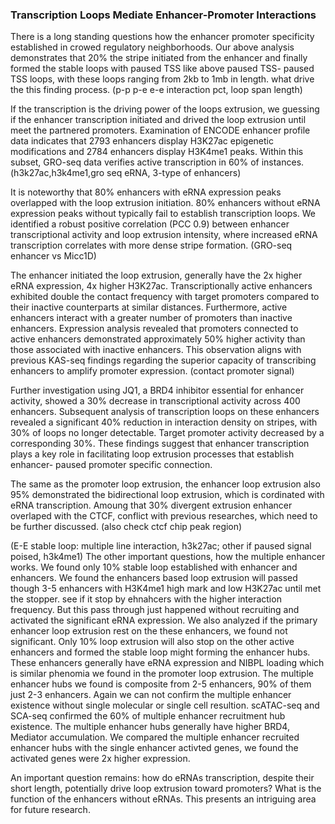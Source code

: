 ### Transcription Loops Mediate Enhancer-Promoter Interactions

There is a long standing questions how the enhancer promoter specificity established in crowed regulatory neighborhoods. Our above analysis demonstrates that 20% the stripe initiated from the enhancer and finally formed the stable loops with paused TSS like above paused TSS- paused TSS loops, with these loops ranging from 2kb to 1mb in length. what drive the this finding process. 
(p-p p-e e-e interaction pct, loop span length)

 If the transcription is the driving power of the loops extrusion, we guessing if the enhancer transcription initiated and drived the loop extrusion until meet the partnered promoters. Examination of ENCODE enhancer profile data indicates that 2793 enhancers display H3K27ac epigenetic modifications and 2784 enhancers display H3K4me1 peaks. Within this subset, GRO-seq data verifies active transcription in 60% of instances. (h3k27ac,h3k4me1,gro seq eRNA, 3-type of enhancers)

 It is noteworthy that 80% enhancers with eRNA expression peaks overlapped with the loop extrusion initiation. 80% enhancers without eRNA expression peaks without typically fail to establish transcription loops. We identified a robust positive correlation (PCC 0.9) between enhancer transcriptional activity and loop extrusion intensity, where increased eRNA transcription correlates with more dense stripe formation. (GRO-seq enhancer vs Micc1D)

The enhancer initiated the loop extrusion, generally have the 2x higher eRNA expression, 4x higher H3K27ac. Transcriptionally active enhancers exhibited double the contact frequency with target promoters compared to their inactive counterparts at similar distances. 
Furthermore, active enhancers interact with a greater number of promoters than inactive enhancers. Expression analysis revealed that promoters connected to active enhancers demonstrated approximately 50% higher activity than those associated with inactive enhancers. This observation aligns with previous KAS-seq findings regarding the superior capacity of transcribing enhancers to amplify promoter expression. (contact promoter signal) 

Further investigation using JQ1, a BRD4 inhibitor essential for enhancer activity, showed a 30% decrease in transcriptional activity across 400 enhancers. Subsequent analysis of transcription loops on these enhancers revealed a significant 40% reduction in interaction density on stripes, with 30% of loops no longer detectable. Target promoter activity decreased by a corresponding 30%. These findings suggest that enhancer transcription plays a key role in facilitating loop extrusion processes that establish enhancer- paused promoter specific connection. 

The same as the promoter loop extrusion, the enhancer loop extrusion also 95% demonstrated the bidirectional loop extrusion, which is cordinated with eRNA transcription. Amoung that 30% divergent extrusion enhancer overlaped with the CTCF, conflict with previous researches, which need to be further discussed. (also check ctcf chip peak region)

(E-E stable loop: multiple line interaction, h3k27ac; other if paused signal poised, h3k4me1) The other important questions, how the multiple enhancer works. We found only 10% stable loop established with enhancer and enhancers. We found the enhancers based loop extrusion will passed though 3-5 enhancers with H3K4me1 high mark and low H3K27ac until met the stopper. see if it stop by ehnahcers with the higher interaction frequency. But this pass through just happened without recruiting and activated the significant eRNA expression. We also analyzed if the primary enhancer loop extrusion rest on the these enhancers, we found not significant. Only 10% loop extrusion will also stop on the other active enhancers and formed the stable loop might forming the enhancer hubs. These enhancers generally have eRNA expression and NIBPL loading which is similar phenomia we found in the promoter loop extrusion. The multiple enhancer hubs we found is composite from 2-5 enhancers, 90% of them just 2-3 enhancers. Again we can not confirm the multiple enhancer existence without single molecular or single cell resultion. scATAC-seq and SCA-seq confirmed the 60% of multiple enhancer recruitment hub existence. The multiple enhancer hubs generally have higher BRD4, Mediator accumulation. We compared the multiple enhancer recruited enhancer hubs with the single enhancer activted genes, we found the activated genes were 2x higher expression. 

An important question remains: how do eRNAs transcription, despite their short length, potentially drive loop extrusion toward promoters? What is the function of the enhancers without eRNAs. This presents an intriguing area for future research.